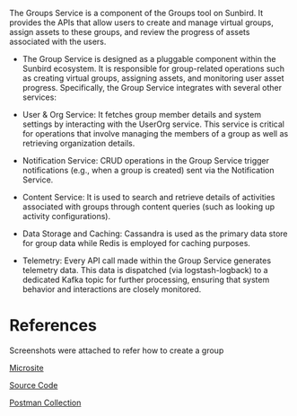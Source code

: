 The Groups Service is a component of the Groups tool on Sunbird. It provides the APIs that allow users to create and manage virtual groups, assign assets to these groups, and review the progress of assets associated with the users. 

- The Group Service is designed as a pluggable component within the Sunbird ecosystem. It is responsible for group-related operations such as creating virtual groups, assigning assets, and monitoring user asset progress. Specifically, the Group Service integrates with several other services:

- User & Org Service: It fetches group member details and system settings by interacting with the UserOrg service. This service is critical for operations that involve managing the members of a group as well as retrieving organization details.

- Notification Service: CRUD operations in the Group Service trigger notifications (e.g., when a group is created) sent via the Notification Service.

- Content Service: It is used to search and retrieve details of activities associated with groups through content queries (such as looking up activity configurations).

- Data Storage and Caching: Cassandra is used as the primary data store for group data while Redis is employed for caching purposes.

- Telemetry: Every API call made within the Group Service generates telemetry data. This data is dispatched (via logstash-logback) to a dedicated Kafka topic for further processing, ensuring that system behavior and interactions are closely monitored.


# References

Screenshots were attached to refer how to create a group

[Microsite](https://lern.sunbird.org/use/developer-guide/groups)


[Source Code](https://github.com/Sunbird-Lern/groups-service/tree/release-7.0.0)

[Postman Collection](https://github.com/Sunbird-Lern/groups-service/tree/release-7.0.0/api-tests/collections)
